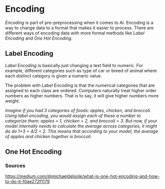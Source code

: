 # Encoding

*Encoding* is part of pre-preprocessing when it comes to AI. Encoding is a way to change data to a format that makes it easier to process. There are different ways of encoding data with more formal methods like *Label Encoding* and *One Hot Encoding*. 

## Label Encoding

*Label Encoding* is basically just changing a text field to numeric. For example, different categories such as type of car or breed of animal where each distinct category is given a numeric value.

The problem with Label Encoding is that the numerical categories that are assigned to each class are ordered. Computers naturally treat higher order numbers as higher numbers. That is to say, it will give higher numbers more weight.

*Imagine if you had 3 categories of foods: apples, chicken, and broccoli. Using label encoding, you would assign each of these a number to categorize them: apples = 1, chicken = 2, and broccoli = 3. But now, if your model internally needs to calculate the average across categories, it might do do 1+3 = 4/2 = 2. This means that according to your model, the average of apples and chicken together is broccoli.* 

## One Hot Encoding



### Sources

 https://medium.com/@michaeldelsole/what-is-one-hot-encoding-and-how-to-do-it-f0ae272f1179 